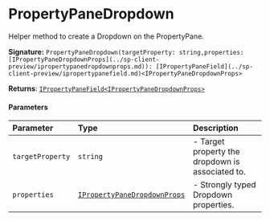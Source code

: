# PropertyPaneDropdown

Helper method to create a Dropdown on the PropertyPane.

**Signature:** ``PropertyPaneDropdown(targetProperty: string,properties: [IPropertyPaneDropdownProps](../sp-client-preview/ipropertypanedropdownprops.md)): [IPropertyPaneField](../sp-client-preview/ipropertypanefield.md)<IPropertyPaneDropdownProps>``

**Returns**: [`IPropertyPaneField<IPropertyPaneDropdownProps>`](../sp-client-preview/ipropertypanefield.md)



#### Parameters


| Parameter	   | Type    | Description |
|:-------------|:---------------|:------------|
| `targetProperty`    | `string` | - Target property the dropdown is associated to. |
| `properties`    | [`IPropertyPaneDropdownProps`](../sp-client-preview/ipropertypanedropdownprops.md) | - Strongly typed Dropdown properties. |

